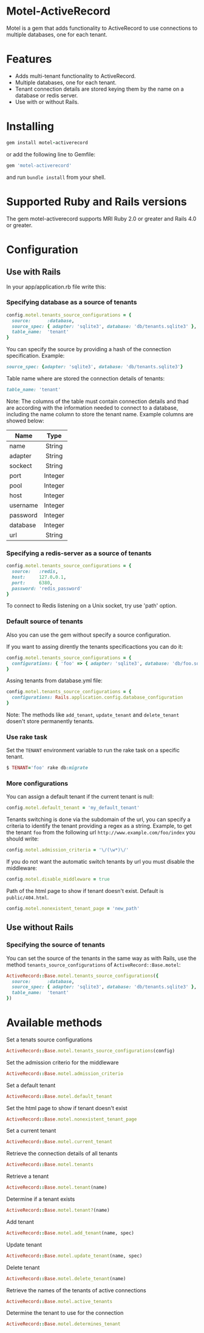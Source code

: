 Motel-ActiveRecord
===================

Motel is a gem that adds functionality to ActiveRecord to use
connections to multiple databases, one for each tenant.

# Features

* Adds multi-tenant functionality to ActiveRecord.
* Multiple databases, one for each tenant.
* Tenant connection details are stored keying them by the name on a database or redis server.
* Use with or without Rails.

# Installing

```ruby
gem install motel-activerecord
```

or add the following line to Gemfile:

```ruby
gem 'motel-activerecord'
```

and run `bundle install` from your shell.

# Supported Ruby and Rails versions
The gem motel-activerecord supports MRI Ruby 2.0 or greater and Rails 4.0 or greater.
 
# Configuration

## Use with Rails

In your app/application.rb file write this:

### Specifying database as a source of tenants

```ruby
config.motel.tenants_source_configurations = {
  source:      :database,
  source_spec: { adapter: 'sqlite3', database: 'db/tenants.sqlite3' },
  table_name:  'tenant'
}
```

You can specify the source by providing a hash of the
connection specification. Example:

```ruby
source_spec: {adapter: 'sqlite3', database: 'db/tenants.sqlite3'}
```

Table name where are stored the connection details of tenants:

```ruby
table_name: 'tenant'
```

Note: The columns of the table must contain connection details and
thad are according with the information needed to connect to a database,
including the name column to store the tenant name. Example columns
are showed below:

|Name       |Type       |
| ----------|:---------:|
| name      | String    |
| adapter   | String    |
| sockect   | String    |
| port      | Integer   |
| pool      | Integer   |
| host      | Integer   |
| username  | Integer   |
| password  | Integer   |
| database  | Integer   |
| url       | String    |


### Specifying a redis-server as a source of tenants

```ruby
config.motel.tenants_source_configurations = {
  source:   :redis,
  host:     127.0.0.1,
  port:     6380,
  password: 'redis_password'
}
```
To connect to Redis listening on a Unix socket, try use 'path'
option.

### Default source of tenants

Also you can use the gem without specify a source configuration.

If you want to assing dirently the tenants specificactions you can do it:

```ruby
config.motel.tenants_source_configurations = {
  configurations: { 'foo' => { adapter: 'sqlite3', database: 'db/foo.sqlite3' }}
}
```

Assing tenants from database.yml file:

```ruby
config.motel.tenants_source_configurations = {
  configurations: Rails.application.config.database_configuration
}
```

Note: The methods like `add_tenant`, `update_tenant` and
`delete_tenant` dosen't store permanently tenants.

### Use rake task
Set the `TENANT` environment variable to run the rake task on a
specific tenant.

```ruby
$ TENANT='foo' rake db:migrate
```

### More configurations

You can assign a default tenant if the current tenant is null:

```ruby
config.motel.default_tenant = 'my_default_tenant'
```

Tenants switching is done via the subdomain of the url, you can
specify a criteria to identify the tenant providing a regex as a
string. Example, to get the tenant `foo` from the following url
`http://www.example.com/foo/index` you should write:

```ruby
config.motel.admission_criteria = '\/(\w*)\/'
```


If you do not want the automatic switch tenants by url you must
disable the middleware:

```ruby
config.motel.disable_middleware = true
```

Path of the html page to show if tenant doesn't exist. Default is
`public/404.html`.

```ruby
config.motel.nonexistent_tenant_page = 'new_path'
```

## Use without Rails

### Specifying the source of tenants

You can set the source of the tenants in the same way as with Rails,
use the method `tenants_source_configurations` of `ActiveRecord::Base.motel`:

```ruby
ActiveRecord::Base.motel.tenants_source_configurations({
  source:      :database,
  source_spec: { adapter: 'sqlite3', database: 'db/tenants.sqlite3' },
  table_name:  'tenant'
})
```

# Available methods

Set a tenats source configurations
```ruby
ActiveRecord::Base.motel.tenants_source_configurations(config)
```

Set the admission criterio for the middleware
```ruby
ActiveRecord::Base.motel.admission_criterio
```

Set a default tenant
```ruby
ActiveRecord::Base.motel.default_tenant
```

Set the html page to show if tenant doesn't exist
```ruby
ActiveRecord::Base.motel.nonexistent_tenant_page
```

Set a current tenant
```ruby
ActiveRecord::Base.motel.current_tenant
```

Retrieve the connection details of all tenants
```ruby
ActiveRecord::Base.motel.tenants
```

Retrieve a tenant
```ruby
ActiveRecord::Base.motel.tenant(name)
```

Determine if a tenant exists
```ruby
ActiveRecord::Base.motel.tenant?(name)
```

Add tenant
```ruby
ActiveRecord::Base.motel.add_tenant(name, spec)
```

Update tenant
```ruby
ActiveRecord::Base.motel.update_tenant(name, spec)
```

Delete tenant
```ruby
ActiveRecord::Base.motel.delete_tenant(name)
```

Retrieve the names of the tenants of active connections
```ruby
ActiveRecord::Base.motel.active_tenants
```

Determine the tenant to use for the connection
```ruby
ActiveRecord::Base.motel.determines_tenant
```
